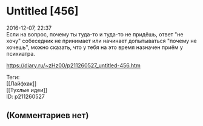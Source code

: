 Untitled [456]
==============

  
2016-12-07, 22:37  
 Если на вопрос, почему ты туда-то и туда-то не придёшь, ответ "не хочу" собеседник не принимает или начинает допытываться "почему не хочешь", можно сказать, что у тебя на это время назначен приём у психиатра.   
  
<https://diary.ru/~zHz00/p211260527_untitled-456.htm>  
  
Теги:  
[[Лайфхак]]  
[[Тухлые идеи]]  
ID: p211260527  


(Комментариев нет)
------------------
